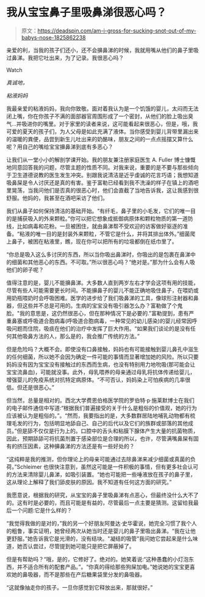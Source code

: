 # 我从宝宝鼻子里吸鼻涕很恶心吗？

> 原文：<https://deadspin.com/am-i-gross-for-sucking-snot-out-of-my-babys-nose-1825862238>

亲爱的利，当我的孩子们还小，还不会擤鼻涕的时候，我就用嘴从他们的鼻子里吸过鼻涕。我把它吐出来，为了记录。我很恶心吗？

Watch

*真诚地，*

*粘液妈妈*

我最亲爱的粘液妈妈，我向你致敬。面对着我认为是一个饥饿的婴儿，太闷而无法闭上嘴，你在你孩子不满的面部器官周围形成了一个密封，从他们的脸上吸出臭气…并吸进你的嘴里。对于家里的读者来说，这可能看起来很恶心，但是，哦，我可爱的夏天的孩子们，为人父母是如此充满了液体。当你感受到婴儿背带里漏出来的温暖的粪便，品尝到新生儿吐出来的奶酪味，朋友之间的一点点摇摆又算什么呢？用自己的嘴给宝宝擤鼻涕到底有多恶心？

让我们从一堂小小的解剖学课开始。我的朋友兼注册家庭医生 A. Fuller 博士慷慨地同意回答我的问题，尽管主题的性质不同。对我来说，重要的是不要与那些倾向于卫生道德说教的医生发生冲突。别跟我说清洁是近乎虔诚的花言巧语；我想知道吸鼻屎是令人讨厌还是真的有害。鉴于富勒已经看到我不洗澡的样子在镇上的酒吧里晃荡，当我问他们是否真的很恶心时，他们会直截了当地告诉我，这让我感到很舒服。他妈的，我甚至在酒吧采访了他们。

我们从鼻子如何保持清洁的基础开始。“有纤毛，鼻子里的小毛发，它们的唯一目的是捕获吸入的外来颗粒。”你可以把它想象成抵御病原体和颗粒物质的第一道防线，比如病毒和花粉。一旦被困住，就由鼻涕帮不受欢迎的访客做好驱逐的准备。“粘液的唯一目的是封装外来颗粒，不管它是什么，并将其排出体外。”细菌爬上鼻子，被困在粘液里，瞧，现在你可以把所有的垃圾都倒在纸巾里了。

“你总是吸入这么多讨厌的东西，所以当你吸出鼻涕时，你吸出的是包裹在鼻涕中的细菌和其他恶心的东西。不可取。”所以很恶心吗？“绝对是。”那为什么会有人吸他们的卵子呢？

值得注意的是，婴儿不能擤鼻涕。大多数人直到两岁左右才学会这项有用的技能，尽管有些人可能需要更长时间。不能擤鼻子的婴儿不能正确地吸住鼻子，在喂奶或用奶瓶喂奶时会呼吸困难。医学的进步给了我们吸鼻涕的工具，像球形注射器和鼻器，但这些并不总是可用的。生病的宝宝没有吸引器怎么办？富勒做了个鬼脸。"我的意思是，这仍然很恶心，但在那种情况下是必要的."富勒提到，患有严重鼻塞或呼吸道合胞病毒(呼吸道合胞病毒，一种常见的幼儿感染)的婴儿经常因呼吸问题而住院，吸痰在他们的治疗中发挥了巨大作用。“如果我们谈论的是没有任何其他吸鼻方法的人，那么是的，我会推广传统的方法。”

但是危险吗？大概不会。即使没有口鼻接触，妈妈也有可能接触到婴儿鼻孔中滋生的任何细菌，所以她不会因为确定一件可能的事情而显著增加她的风险。所以只要妈妈没有因为宝宝没有接触过的东西而生病，也没有特别用力地吮吸(那可能会让宝宝流鼻血)，可能就没事。此外，母乳喂养的母亲通过母乳将抗体传递给婴儿，增强婴儿的免疫系统对抗特定病原体。“不可否认，妈妈染上可怕疾病的几率很低。但还是很恶心。”

但当然，总量是相对的。西北大学费恩伯格医学院的罗伯特·p·施莱默博士在我们的电子邮件通信中写道:“根据我们普遍接受的关于什么是粗俗的价值观，她的行为应该被认为是粗俗的。”。“然而，我要指出的是，大多数群居陆地哺乳动物都有梳理毛发的行为，包括明显地舔自己、自己的后代以及它们的族群或部落的其他成员。”但是舔不仅仅是行为上的。口腔中的舌头和粘膜下腺体产生大量的抗菌物质，因此，预期舔舔可将抗菌剂置于感染部位是合理的所以，也许，尽管满嘴鼻屎有固有的挤压因素，这种擤鼻涕的方法还是有一些好处的？

“这纯粹是我的推测，但你理论上的母亲可能通过去除鼻涕来减少细菌或真菌的负荷。”Schleimer 也很快注意到，虽然这可能是一件积极的事情，但有更多社会认可的方法来清除婴儿鼻涕，如吸引装置。“她也可能把一些唾液放在孩子的鼻子里，这从理论上解释了我们舔皮肤的原因。我不知道有任何这方面的研究。”

我愿意说，根据我的研究，从宝宝的鼻子里吸鼻涕有点恶心，但最终没什么大不了的。这有时是必要的，而且可能是有益的，尽管最后一点主要是猜测。这留给我最后一个问题:它是什么样的？

“我觉得我做的是对的，”我的另一个好朋友阿曼达·史华霍说，她完全习惯了我个人的粗鲁，事实证明，她曾经两次从她当时还是婴儿的鼻子里吸出鼻涕。“我在让他更舒服。”她告诉我它是光滑的，没有结块。"凝结的吸管"我问她它尝起来是什么味道，她否认尝过，尽管提到她可能只是把它屏蔽掉了。

但是有帮助吗？“哦，是的，它修好了。绝对的。她笑着说:“这种愚蠢的小灯泡东西，并不适合所有的配套产品。”。“你真的得给那些狗屎加电。”她说她的宝宝更喜欢她的鼻吸器，而不是那些在产后糖果袋里分发的鼻吸器。

“这就像抽走你的孩子。一旦你感觉到它释放出来，那就很好。”